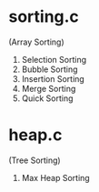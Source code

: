 # sorting.c 
(Array Sorting)

1. Selection Sorting
2. Bubble Sorting
3. Insertion Sorting
4. Merge Sorting
5. Quick Sorting

# heap.c 
(Tree Sorting)

1. Max Heap Sorting
